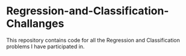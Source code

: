 # Regression-and-Classification-Challanges
This repository contains code for all the Regression and Classification problems I have participated in.
